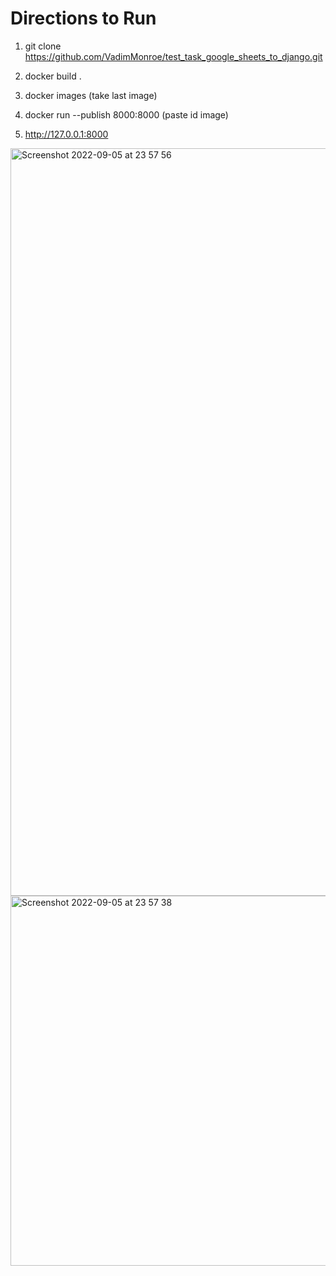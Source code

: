 <h1>Directions to Run</h1>

1. git clone https://github.com/VadimMonroe/test_task_google_sheets_to_django.git

2. docker build .

3. docker images (take last image)

4. docker run --publish 8000:8000 (paste id image)

5. http://127.0.0.1:8000

<img width="1196" alt="Screenshot 2022-09-05 at 23 57 56" src="https://user-images.githubusercontent.com/82668410/188511867-1dd06253-610b-4029-bc1e-54a757c515ee.png">
<img width="592" alt="Screenshot 2022-09-05 at 23 57 38" src="https://user-images.githubusercontent.com/82668410/188511872-887f1ee9-0a25-48ed-8fb6-ab57548f820a.png">
